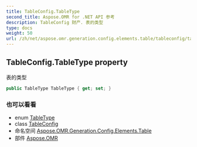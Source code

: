 ```yaml
---
title: TableConfig.TableType
second_title: Aspose.OMR for .NET API 参考
description: TableConfig 财产. 表的类型
type: docs
weight: 50
url: /zh/net/aspose.omr.generation.config.elements.table/tableconfig/tabletype/
---
```

## TableConfig.TableType property

表的类型

```csharp
public TableType TableType { get; set; }
```

### 也可以看看

* enum [TableType](../../../aspose.omr.generation.config.enums/tabletype/)
* class [TableConfig](../)
* 命名空间 [Aspose.OMR.Generation.Config.Elements.Table](../../tableconfig/)
* 部件 [Aspose.OMR](../../../)


